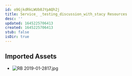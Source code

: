 ```yaml
---
id: o9GjkdRkLWUb0JYpAQh2j
title: Service_ _testing_discussion_with_stacy Resources
desc: ''
updated: 1645225706413
created: 1645225706413
stub: false
isDir: true
---
```

## Imported Assets
- ![RB 2019-01-2817.jpg](/assets/rb-2019-01-2817.jpg)
